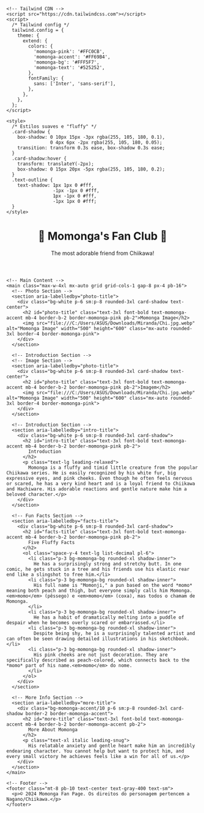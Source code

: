 <!doctype html>
<html lang="pt">
  <head>
    <meta charset="utf-8" />
    <meta name="viewport" content="width=device-width, initial-scale=1" />
    <title>Momonga's Fluffy Fan Page</title>

    <!-- Tailwind CDN -->
    <script src="https://cdn.tailwindcss.com"></script>
    <script>
      /* Tailwind config */
      tailwind.config = {
        theme: {
          extend: {
            colors: {
              'momonga-pink': '#FFC0CB',
              'momonga-accent': '#FF69B4',
              'momonga-bg': '#FFF5F7',
              'momonga-text': '#525252',
            },
            fontFamily: {
              sans: ['Inter', 'sans-serif'],
            },
          },
        },
      };
    </script>

    <style>
      /* Estilos suaves e "fluffy" */
      .card-shadow {
        box-shadow: 0 10px 15px -3px rgba(255, 105, 180, 0.1),
                    0 4px 6px -2px rgba(255, 105, 180, 0.05);
        transition: transform 0.3s ease, box-shadow 0.3s ease;
      }
      .card-shadow:hover {
        transform: translateY(-2px);
        box-shadow: 0 15px 20px -5px rgba(255, 105, 180, 0.2);
      }
      .text-outline {
        text-shadow: 1px 1px 0 #fff,
                     -1px -1px 0 #fff,
                     1px -1px 0 #fff,
                     -1px 1px 0 #fff;
      }
    </style>
  </head>
  <body class="min-h-screen bg-momonga-bg/60 font-sans text-momonga-text antialiased">
    <!-- Header & Title -->
    <header class="text-center mb-12 pt-10">
      <div class="inline-block bg-white/80 backdrop-blur-sm p-4 rounded-3xl card-shadow border-4 border-momonga-pink">
        <h1 class="text-4xl sm:text-6xl font-extrabold text-momonga-accent tracking-tight text-outline">
          🌸 Momonga's Fan Club 🌸
        </h1>
        <p class="mt-2 text-lg text-gray-600 font-medium">
          The most adorable friend from Chiikawa!
        </p>
      </div>
    </header>

    <!-- Main Content -->
    <main class="max-w-4xl mx-auto grid grid-cols-1 gap-8 px-4 pb-16">
      <!-- Photo Section -->
      <section aria-labelledby="photo-title">
        <div class="bg-white p-6 sm:p-8 rounded-3xl card-shadow text-center">
          <h2 id="photo-title" class="text-3xl font-bold text-momonga-accent mb-4 border-b-2 border-momonga-pink pb-2">Momonga Image</h2>
          <img src="file:///C:/Users/ASUS/Downloads/Miranda/Chi.jpg.webp" alt="Momonga Image" width="500" height="600" class="mx-auto rounded-3xl border-4 border-momonga-pink">
        </div>
      </section>

      <!-- Introduction Section -->
      <!-- Image Section -->
      <section aria-labelledby="photo-title">
        <div class="bg-white p-6 sm:p-8 rounded-3xl card-shadow text-center">
          <h2 id="photo-title" class="text-3xl font-bold text-momonga-accent mb-4 border-b-2 border-momonga-pink pb-2">Imagem</h2>
          <img src="file:///C:/Users/ASUS/Downloads/Miranda/Chi.jpg.webp" alt="Momonga Image" width="500" height="600" class="mx-auto rounded-3xl border-4 border-momonga-pink">
        </div>
      </section>

      <!-- Introduction Section -->
      <section aria-labelledby="intro-title">
        <div class="bg-white p-6 sm:p-8 rounded-3xl card-shadow">
          <h2 id="intro-title" class="text-3xl font-bold text-momonga-accent mb-4 border-b-2 border-momonga-pink pb-2">
            Introduction
          </h2>
          <p class="text-lg leading-relaxed">
            Momonga is a fluffy and timid little creature from the popular Chiikawa series. He is easily recognized by his white fur, big expressive eyes, and pink cheeks. Even though he often feels nervous or scared, he has a very kind heart and is a loyal friend to Chiikawa and Hachiware. His adorable reactions and gentle nature make him a beloved character.</p>
        </div>
      </section>

      <!-- Fun Facts Section -->
      <section aria-labelledby="facts-title">
        <div class="bg-white p-6 sm:p-8 rounded-3xl card-shadow">
          <h2 id="facts-title" class="text-3xl font-bold text-momonga-accent mb-4 border-b-2 border-momonga-pink pb-2">
            Five Fluffy Facts
          </h2>
          <ol class="space-y-4 text-lg list-decimal pl-6">
            <li class="p-3 bg-momonga-bg rounded-xl shadow-inner">
              He has a surprisingly strong and stretchy butt. In one comic, he gets stuck in a tree and his friends use his elastic rear end like a slingshot to free him.</li>
            <li class="p-3 bg-momonga-bg rounded-xl shadow-inner">
              His full name is "Momonji," a pun based on the word *momo* meaning both peach and thigh, but everyone simply calls him Momonga.<em>momo</em> (pêssego) e <em>momo</em> (coxa), mas todos o chamam de Momonga.
            </li>
            <li class="p-3 bg-momonga-bg rounded-xl shadow-inner">
              He has a habit of dramatically melting into a puddle of despair when he becomes overly scared or embarrassed.</li>
            <li class="p-3 bg-momonga-bg rounded-xl shadow-inner">
              Despite being shy, he is a surprisingly talented artist and can often be seen drawing detailed illustrations in his sketchbook.</li>
            <li class="p-3 bg-momonga-bg rounded-xl shadow-inner">
              His pink cheeks are not just decoration. They are specifically described as peach-colored, which connects back to the *momo* part of his name.<em>momo</em> do nome.
            </li>
          </ol>
        </div>
      </section>

      <!-- More Info Section -->
      <section aria-labelledby="more-title">
        <div class="bg-momonga-accent/10 p-6 sm:p-8 rounded-3xl card-shadow border-2 border-momonga-accent">
          <h2 id="more-title" class="text-3xl font-bold text-momonga-accent mb-4 border-b-2 border-momonga-accent pb-2">
            More About Momonga
          </h2>
          <p class="text-xl italic leading-snug">
            His relatable anxiety and gentle heart make him an incredibly endearing character. You cannot help but want to protect him, and every small victory he achieves feels like a win for all of us.</p>
        </div>
      </section>
    </main>

    <!-- Footer -->
    <footer class="mt-8 pb-10 text-center text-gray-400 text-sm">
      <p>© 2024 Momonga Fan Page. Os direitos do personagem pertencem a Nagano/Chiikawa.</p>
    </footer>
  </body>
</html>
